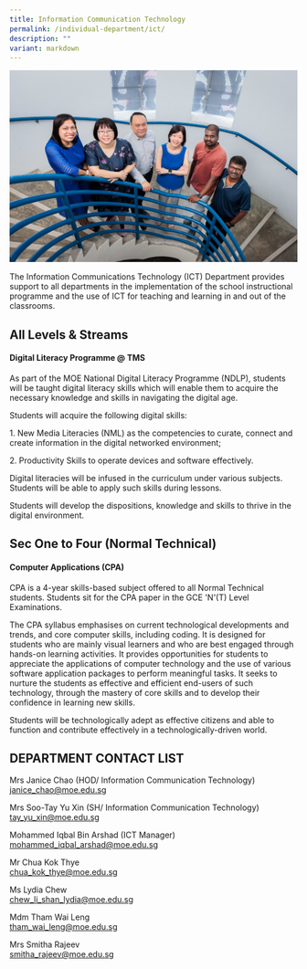 ```yaml
---
title: Information Communication Technology
permalink: /individual-department/ict/
description: ""
variant: markdown
---
```

![](/images/ICT.jpg)

The Information Communications Technology (ICT) Department provides support to all departments in the implementation of the school instructional programme and the use of ICT for teaching and learning in and out of the classrooms.  

## All Levels & Streams

#### Digital Literacy Programme @ TMS

As part of the MOE National Digital Literacy Programme (NDLP), students will be taught digital literacy skills which will enable them to acquire the necessary knowledge and skills in navigating the digital age.

Students will acquire the following digital skills:

1\. New Media Literacies (NML) as the competencies to curate, connect and create information in the digital networked environment;

2\. Productivity Skills to operate devices and software effectively.

Digital literacies will be infused in the curriculum under various subjects. Students will be able to apply such skills during lessons.  

Students will develop the dispositions, knowledge and skills to thrive in the digital environment.

  

## Sec One to Four (Normal Technical)

#### Computer Applications (CPA)

CPA is a 4-year skills-based subject offered to all Normal Technical students. Students sit for the CPA paper in the GCE 'N'(T) Level Examinations.

The CPA syllabus emphasises on current technological developments and trends, and core computer skills, including coding. It is designed for students who are mainly visual learners and who are best engaged through hands-on learning activities. It provides opportunities for students to appreciate the applications of computer technology and the use of various software application packages to perform meaningful tasks. It seeks to nurture the students as effective and efficient end-users of such technology, through the mastery of core skills and to develop their confidence in learning new skills.

Students will be technologically adept as effective citizens and able to function and contribute effectively in a technologically-driven world.

  

## DEPARTMENT CONTACT LIST


Mrs Janice Chao (HOD/ Information Communication Technology)  
janice_chao@moe.edu.sg  

Mrs Soo-Tay Yu Xin (SH/ Information Communication Technology) 
tay_yu_xin@moe.edu.sg  

Mohammed Iqbal Bin Arshad (ICT Manager)
mohammed_iqbal_arshad@moe.edu.sg
  
Mr Chua Kok Thye  
chua_kok_thye@moe.edu.sg

Ms Lydia Chew  
chew_li_shan_lydia@moe.edu.sg

Mdm Tham Wai Leng  
tham_wai_leng@moe.edu.sg

Mrs Smitha Rajeev  
smitha_rajeev@moe.edu.sg